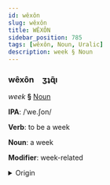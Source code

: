 ```yaml
---
id: wêxôn
slug: wêxôn
title: WÊXÔN
sidebar_position: 785
tags: [wêxôn, Noun, Uralic]
description: week § Noun
---
```


### wêxôn&emsp;<span kind="abugida">ʒʇɋ̃ı</span>

*week* **§** [Noun](../../tags/Noun)

**IPA**: /ˈwe.ʃon/

**Verb**: to be a week

**Noun**: a week

**Modifier**: week-related

<details>
    <summary>Origin</summary>
    Komi-Zyrian вежон vežon [ˈʋeʒ̺o̞n]<br/>
    <em>Uralic Language Family</em>
</details>